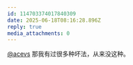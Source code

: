 ```yaml
---
id: 114703374017840309
date: 2025-06-18T08:16:28.896Z
reply: true
media_attachments: 0
---
```


[@acevs](https://mastodon.social/@acevs) 那我有过很多种坏法，从来没这种。

